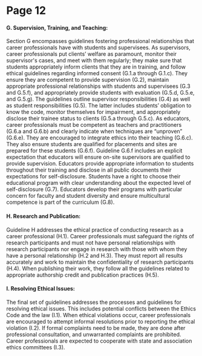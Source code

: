 # Page 12

#### G. Supervision, Training, and Teaching:

Section G encompasses guidelines fostering professional relationships that career professionals have with students and supervisees. As supervisors, career professionals put clients’ welfare as paramount, monitor their supervisor's cases, and meet with them regularly; they make sure that students appropriately inform clients that they are in training, and follow ethical guidelines regarding informed consent (G.1.a through G.1.c). They ensure they are competent to provide supervision (G.2), maintain appropriate professional relationships with students and supervisees (G.3 and G.5.f), and appropriately provide students with evaluation (G.5.d, G.5.e, and G.5.g). The guidelines outline supervisor responsibilities (G.4) as well as student responsibilities (G.5). The latter includes students’ obligation to know the code, monitor themselves for impairment, and appropriately disclose their trainee status to clients (G.5.a through G.5.c). As educators, career professionals must be competent as teachers and practitioners (G.6.a and G.6.b) and clearly indicate when techniques are “unproven” (G.6.e). They are encouraged to integrate ethics into their teaching (G.6.c). They also ensure students are qualified for placements and sites are prepared for these students (G.6.f). Guideline G.6.f includes an explicit expectation that educators will ensure on-site supervisors are qualified to provide supervision. Educators provide appropriate information to students throughout their training and disclose in all public documents their expectations for self-disclosure. Students have a right to choose their educational program with clear understanding about the expected level of self-disclosure (G.7). Educators develop their programs with particular concern for faculty and student diversity and ensure multicultural competence is part of the curriculum (G.8).

#### H. Research and Publication:

Guideline H addresses the ethical practice of conducting research as a career professional (H.1). Career professionals must safeguard the rights of research participants and must not have personal relationships with research participants nor engage in research with those with whom they have a personal relationship (H.2 and H.3). They must report all results accurately and work to maintain the confidentiality of research participants (H.4). When publishing their work, they follow all the guidelines related to appropriate authorship credit and publication practices (H.5).

#### I. Resolving Ethical Issues:

The final set of guidelines addresses the processes and guidelines for resolving ethical issues. This includes potential conflicts between the Ethics Code and the law (I.1). When ethical violations occur, career professionals are encouraged to attempt informal resolutions prior to reporting the ethical violation (I.2). If formal complaints need to be made, they are done after professional consultation, and unwarranted complaints are prohibited. Career professionals are expected to cooperate with state and association ethics committees (I.3).
